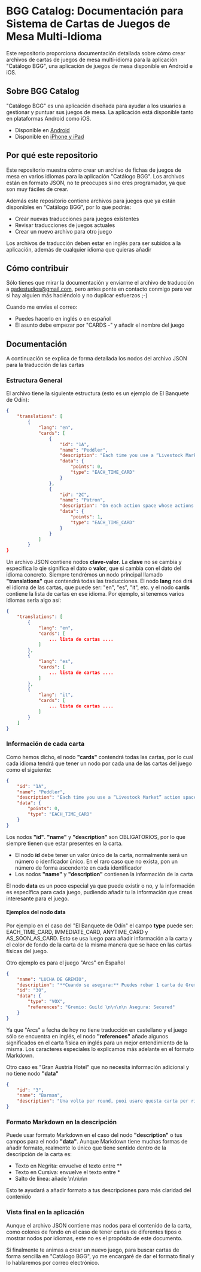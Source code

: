 # BGG Catalog: Documentación para Sistema de Cartas de Juegos de Mesa Multi-Idioma

Este repositorio proporciona documentación detallada sobre cómo crear archivos de cartas de juegos de mesa multi-idioma para la aplicación "Catálogo BGG", una aplicación de juegos de mesa disponible en Android e iOS.

## Sobre BGG Catalog

"Catálogo BGG" es una aplicación diseñada para ayudar a los usuarios a gestionar y puntuar sus juegos de mesa. La aplicación está disponible tanto en plataformas Android como iOS.

- Disponible en [Android](https://bit.ly/3oYT9HU)
- Disponible en [iPhone y iPad](https://apple.co/3f9ARRG)

## Por qué este repositorio

Este repositorio muestra cómo crear un archivo de fichas de juegos de mesa en varios idiomas para la aplicación "Catálogo BGG". Los archivos están en formato JSON, no te preocupes si no eres programador, ya que son muy fáciles de crear.

Además este repositorio contiene archivos para juegos que ya están disponibles en "Catálogo BGG", por lo que podrás:

- Crear nuevas traducciones para juegos existentes
- Revisar traducciones de juegos actuales
- Crear un nuevo archivo para otro juego

Los archivos de traducción deben estar en inglés para ser subidos a la aplicación, además de cualquier idioma que quieras añadir

## Cómo contribuir

Sólo tienes que mirar la documentación y enviarme el archivo de traducción a gadestudios@gmail.com, pero antes ponte en contacto conmigo para ver si hay alguien más haciéndolo y no duplicar esfuerzos ;-)

Cuando me envíes el correo:

- Puedes hacerlo en inglés o en español
- El asunto debe empezar por "CARDS -" y añadir el nombre del juego

## Documentación

A continuación se explica de forma detallada los nodos del archivo JSON para la traducción de las cartas

### Estructura General

El archivo tiene la siguiente estructura (esto es un ejemplo de El Banquete de Odín):

```json
{
    "translations": [
        {
            "lang": "en",
            "cards": [
                {
                    "id": "1A",
                    "name": "Peddler",
                    "description": "Each time you use a “Livestock Market” action space, you receive a discount of 1 silver on the total cost of the goods. (For instance, cattle plus milk cost you 2 instead of 3 silver.) You do not receive the discount on goods that are already free of cost.",
                    "data": {
                        "points": 0,
                        "type": "EACH_TIME_CARD"
                    }
                },
                {
                    "id": "2C",
                    "name": "Patron",
                    "description": "On each action space whose actions cost at least 2 silver, you receive a discount of 1 silver, including Emigration from round 2, buying salt meat or cattle plus milk\/sheep, as well as the “Buy 2 Special Tiles” action, if applicable. (When you buy a pair of goods, only its total cost is reduced by 1 silver. For instance, Helmet plus Belt only cost you 2 silver instead of 3. This card does not reduce the cost of ships.)",
                    "data": {
                        "points": 1,
                        "type": "EACH_TIME_CARD"
                    }
                }
            ]
        }
}
```

Un archivo JSON contiene nodos **clave-valor**. La **clave** no se cambia y especifica lo qie significa el dato o **valor**, que si cambia con el dato del idioma concreto. Siempre tendrémos un nodo principal llamado **"translations"** que contendrá todas las traducciones. El nodo **lang** nos dirá el idioma de las cartas, que puede ser: "en", "es", "it", etc. y el nodo **cards** contiene la lista de cartas en ese idioma. Por ejemplo, si tenemos varios idiomas sería algo así:

```json
{
    "translations": [
        {
            "lang": "en",
            "cards": [
                ... lista de cartas ....
            ]
        },
        {
            "lang": "es",
            "cards": [
                ... lista de cartas ....
            ]
        },
        {
            "lang": "it",
            "cards": [
                ... lista de cartas ....
            ]
        }
    ]
}
 ```

### Información de cada carta

Como hemos dicho, el nodo **"cards"** contendrá todas las cartas, por lo cual cada idioma tendrá que tener un nodo por cada una de las cartas del juego como el siguiente:

```json
{
    "id": "1A",
    "name": "Peddler",
    "description": "Each time you use a “Livestock Market” action space, you receive a discount of 1 silver on the total cost of the goods. (For instance, cattle plus milk cost you 2 instead of 3 silver.) You do not receive the discount on goods that are already free of cost.",
    "data": {
        "points": 0,
        "type": "EACH_TIME_CARD"
    }
}
```

Los nodos **"id"**. **"name"** y **"description"** son OBLIGATORIOS, por lo que siempre tienen que estar presentes en la carta. 

- El nodo **id** debe tener un valor único de la carta, normalmente será un número o idenficador único. En el raro caso que no exista, pon un número de forma ascendente en cada identificador
- Los nodos **"name"** y **"description"** contienen la información de la carta

El nodo **data** es un poco especial ya que puede existir o no, y la información es específica para cada juego, pudiendo añadir tu la información que creas interesante para el juego.

#### Ejemplos del nodo data

Por ejemplo en el caso del "El Banquete de Odín" el campo **type** puede ser: EACH_TIME_CARD, IMMEDIATE_CARD, ANYTIME_CARD y AS_SOON_AS_CARD. Esto se usa luego para añadir información a la carta y el color de fondo de la carta de la misma manera que se hace en las cartas físicas del juego.

Otro ejemplo es para el juego "Arcs" en Español

```json
{
    "name": "LUCHA DE GREMIO",
    "description": "**Cuando se asegura:** Puedes robar 1 carta de Gremio de un Rival. Baraja todas las cartas de Gremio de la pila de descarte de la Corte en el mazo de la Corte. Descarta Lucha de Gremio.",
    "id": "30",
    "data": {
        "type": "VOX",
        "references": "Gremio: Guild \n\n\n\n Asegura: Secured"
    }
}
```

Ya que "Arcs" a fecha de hoy no tiene traducción en castellano y el juego sólo se encuentra en inglés, el nodo **"references"** añade algunos significados en el carta física en inglés para un mejor entendimiento de la misma. Los caracteres especiales lo explicamos más adelante en el formato Markdown.

Otro caso es "Gran Austria Hotel" que no necesita información adicional y no tiene nodo **"data"**

```json
{
    "id": "3",
    "name": "Barman",
    "description": "Una volta per round, puoi usare questa carta per ricevere 1 vino"
}
```

### Formato Markdown en la descripción

Puede usar formato Markdown en el caso del nodo **"description"** o tus campos para el nodo **"data"**. Aunque Markdown tiene muchas formas de añadir formato, realmente lo único que tiene sentido dentro de la descripción de la carta es:

- Texto en Negrita: envuelve el texto entre \*\*
- Texto en Cursiva: envuelve el texto entre \*
- Salto de línea: añade \\n\\n\\n\\n

Esto te ayudará a añadir formato a tus descripciones para más claridad del contenido

### Vista final en la aplicación

Aunque el archivo JSON contiene mas nodos para el contenido de la carta, como colores de fondo en el caso de tener cartas de diferentes tipos o mostrar nodos por idiomas, este no es el propósito de este documento. 

Si finalmente te animas a crear un nuevo juego, para buscar cartas de forma sencilla en "Catálogo BGG", yo me encargaré de dar el formato final y lo hablaremos por correo electrónico.
